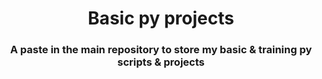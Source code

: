 <h1 align='center'>Basic py projects</h1>
<h3 align='center'>A paste in the main repository to store my basic & training py scripts & projects</h3>
